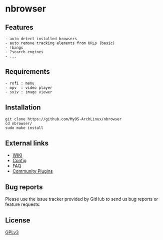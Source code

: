 # nbrowser
## Features
```
- auto detect installed browsers
- auto remove tracking elements from URLs (basic)
- !bangs
- ?search engines
- ...
```

## Requirements
```
- rofi : menu
- mpv  : video player
- sxiv : image viewer
```

## Installation
```
git clone https://github.com/MyOS-ArchLinux/nbrowser
cd nbrowser/
sudo make install
```

## External links
- [WIKI](https://github.com/MyOS-ArchLinux/nbrowser/wiki/)
- [Config](https://github.com/MyOS-ArchLinux/nbrowser/wiki/Config)
- [FAQ](https://github.com/MyOS-ArchLinux/nbrowser/wiki/FAQ)
- [Community Plugins](https://github.com/community-plugins/nbrowser-plugins)

## Bug reports
Please use the issue tracker provided by GitHub to send us bug reports or feature requests.

## License
[GPLv3](https://github.com/MyOS-ArchLinux/nbrowser/blob/main/LICENSE)
